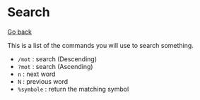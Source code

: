 # Search

[Go back](..#-and-now-mastering-it)

This is a list of the commands you will use to search something.

* `/mot` : search (Descending)
* `?mot` : search (Ascending)
* `n` : next word
* `N` : previous word
* `%symbole` : return the matching symbol